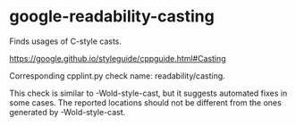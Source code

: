 google-readability-casting
==========================

Finds usages of C-style casts.

<https://google.github.io/styleguide/cppguide.html#Casting>

Corresponding cpplint.py check name: <span
class="title-ref">readability/casting</span>.

This check is similar to <span
class="title-ref">-Wold-style-cast</span>, but it suggests automated
fixes in some cases. The reported locations should not be different from
the ones generated by <span class="title-ref">-Wold-style-cast</span>.
